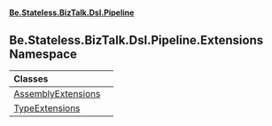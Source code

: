 #### [Be.Stateless.BizTalk.Dsl.Pipeline](README.md 'README')

## Be.Stateless.BizTalk.Dsl.Pipeline.Extensions Namespace

| Classes | |
| :--- | :--- |
| [AssemblyExtensions](AssemblyExtensions.md 'Be.Stateless.BizTalk.Dsl.Pipeline.Extensions.AssemblyExtensions') | |
| [TypeExtensions](TypeExtensions.md 'Be.Stateless.BizTalk.Dsl.Pipeline.Extensions.TypeExtensions') | |
